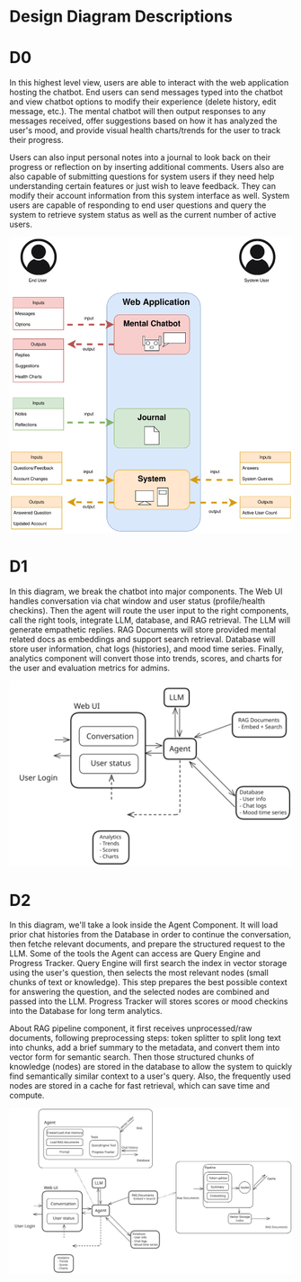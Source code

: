 # Design Diagram Descriptions

# D0
In this highest level view, users are able to interact with the web application hosting the chatbot. End users can send messages typed into the chatbot and view chatbot options to modify their experience (delete history, edit message, etc.). The mental chatbot will then output responses to any messages received, offer suggestions based on how it has analyzed the user's mood, and provide visual health charts/trends for the user to track their progress.

Users can also input personal notes into a journal to look back on their progress or reflection on by inserting additional comments. Users also are also capable of submitting questions for system users if they need help understanding certain features or just wish to leave feedback. They can modify their account information from this system interface as well. System users are capable of responding to end user questions and query the system to retrieve system status as well as the current number of active users.

![D0](D0.drawio.svg)


# D1
In this diagram, we break the chatbot into major components. The Web UI handles conversation via chat window and user status (profile/health checkins). Then the agent will route the user input to the right components, call the right tools, integrate LLM, database, and RAG retrieval. The LLM will generate empathetic replies. RAG Documents will store provided mental related docs as embeddings and support search retrieval. Database will store user information, chat logs (histories), and mood time series. Finally, analytics component will convert those into trends, scores, and charts for the user and evaluation metrics for admins.

![D1](D1.svg)

# D2
In this diagram, we'll take a look inside the Agent Component. It will load prior chat histories from the Database in order to continue the conversation, then fetche relevant documents, and prepare the structured request to the LLM. Some of the tools the Agent can access are Query Engine and Progress Tracker. Query Engine will first search the index in vector storage using the user's question, then selects the most relevant nodes (small chunks of text or knowledge). This step prepares the best possible context for answering the question, and the selected nodes are combined and passed into the LLM. Progress Tracker will stores scores or mood checkins into the Database for long term analytics. 

About RAG pipeline component, it first receives unprocessed/raw documents, following preprocessing steps: token splitter to split long text into chunks, add a brief summary to the metadata, and convert them into vector form for semantic search. Then those structured chunks of knowledge (nodes) are stored in the database to allow the system to quickly find semantically similar context to a user's query. Also, the frequently used nodes are stored in a cache for fast retrieval, which can save time and compute.

![D2](D2.svg)
